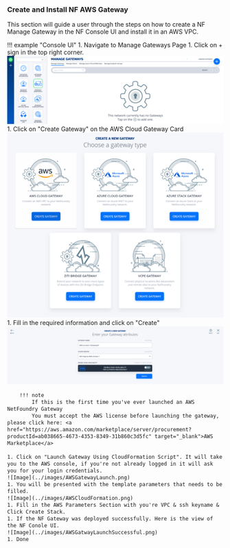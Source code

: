 ### Create and Install NF AWS Gateway
This section will guide a user through the steps on how to create a NF Manage Gateway in the NF Console UI and install it in an AWS VPC.

!!! example "Console UI"
    1. Navigate to Manage Gateways Page
    1. Click on + sign in the top right corner.
    ![Image](../images/ManageGateways.png)
    1. Click on "Create Gateway" on the AWS Cloud Gateway Card
    ![Image](../images/GatewayTiles.png)
    1. Fill in the required information and click on "Create"
    ![Image](../images/AWSGatewaySetup.png)

        !!! note
            If this is the first time you've ever launched an AWS NetFoundry Gateway
            You must accept the AWS license before launching the gateway, please click here: <a href="https://aws.amazon.com/marketplace/server/procurement?productId=ab038665-4673-4353-8349-31b860c3d5fc" target="_blank">AWS Marketplace</a>

    1. Click on "Launch Gateway Using CloudFormation Script". It will take you to the AWS console, if you're not already logged in it will ask you for your login credentials.
    ![Image](../images/AWSGatewayLaunch.png)
    1. You will be presented with the template parameters that needs to be filled. 
    ![Image](../images/AWSCloudFormation.png)
    1. Fill in the AWS Parameters Section with you're VPC & ssh keyname & Click Create Stack.
    1. If the NF Gateway was deployed successfully. Here is the view of the NF Conole UI.
    ![Image](../images/AWSGatwayLaunchSuccessful.png)
    1. Done 